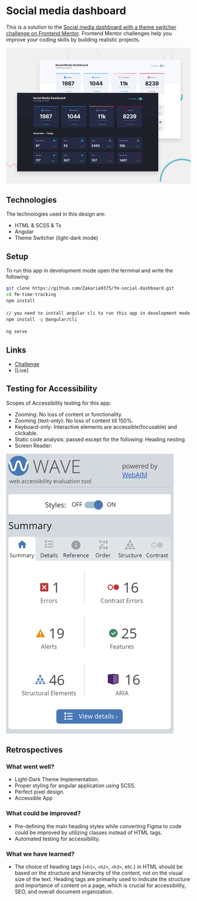 # Social media dashboard

This is a solution to the [Social media dashboard with a theme switcher challenge on Frontend Mentor](https://www.frontendmentor.io/challenges/social-media-dashboard-with-theme-switcher-6oY8ozp_H). Frontend Mentor challenges help you improve your coding skills by building realistic projects.  

![Design preview](./src/assets/design/desktop-preview.jpg)

## Technologies

The technologies used in this design are:

* HTML & SCSS & Ts
* Angular
* Theme Switcher (light-dark mode)

## Setup

To run this app in development mode open the terminal and write the following:

```sh  
git clone https://github.com/Zakaria9375/fm-social-dashboard.git 
cd fm-time-tracking  
npm install 
 
// you need to install angular cli to run this app in development mode
npm install -g @angular/cli

ng serve
```

## Links

* [Challenge](https://www.frontendmentor.io/challenges/social-media-dashboard-with-theme-switcher-6oY8ozp_H)  
* [Live]

## Testing for Accessibility

Scopes of Accessibility testing for this app:  

* Zooming: No loss of content or functionality.
* Zooming (text-only): No loss of content till 150%.
* Keyboard-only: Interactive elements are accessible(focusable) and clickable.
* Static code analysis: passed except for the following: Heading nesting  
* Screen Reader: 

![Accessibility test](./src/assets/access.png)

## Retrospectives  

### What went well?

* Light-Dark Theme Implementation.
* Proper styling for angular application using SCSS.
* Perfect pixel design.
* Accessible App

### What could be improved?

* Pre-defining the main heading styles while converting Figma to code could be improved by utilizing classes instead of HTML tags.
* Automated testing for accessibility.

### What we have learned?  

* The choice of heading tags (`<h1>`, `<h2>`, `<h3>`, etc.) in HTML should be based on the structure and hierarchy of the content, not on the visual size of the text. Heading tags are primarily used to indicate the structure and importance of content on a page, which is crucial for accessibility, SEO, and overall document organization.  
